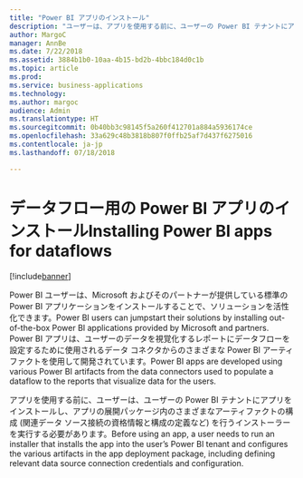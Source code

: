 ```yaml
---
title: "Power BI アプリのインストール"
description: "ユーザーは、アプリを使用する前に、ユーザーの Power BI テナントにアプリをインストールするインストーラーを実行する必要があります。"
author: MargoC
manager: AnnBe
ms.date: 7/22/2018
ms.assetid: 3884b1b0-10aa-4b15-bd2b-4bbc184d0c1b
ms.topic: article
ms.prod: 
ms.service: business-applications
ms.technology: 
ms.author: margoc
audience: Admin
ms.translationtype: HT
ms.sourcegitcommit: 0b40bb3c98145f5a260f412701a884a5936174ce
ms.openlocfilehash: 33a629c48b3818b807f0ffb25af7d437f6275016
ms.contentlocale: ja-jp
ms.lasthandoff: 07/18/2018

---
```

# <a name="installing-power-bi-apps-for-dataflows"></a><span data-ttu-id="2e313-103">データフロー用の Power BI アプリのインストール</span><span class="sxs-lookup"><span data-stu-id="2e313-103">Installing Power BI apps for dataflows</span></span>

[!include[banner](../../../includes/banner.md)]

<span data-ttu-id="2e313-104">Power BI ユーザーは、Microsoft およびそのパートナーが提供している標準の Power BI アプリケーションをインストールすることで、ソリューションを活性化できます。</span><span class="sxs-lookup"><span data-stu-id="2e313-104">Power BI users can jumpstart their solutions by installing out-of-the-box Power BI applications provided by Microsoft and partners.</span></span> <span data-ttu-id="2e313-105">Power BI アプリは、ユーザーのデータを視覚化するレポートにデータフローを設定するために使用されるデータ コネクタからのさまざまな Power BI アーティファクトを使用して開発されています。</span><span class="sxs-lookup"><span data-stu-id="2e313-105">Power BI apps are developed using various Power BI artifacts from the data connectors used to populate a dataflow to the reports that visualize data for the users.</span></span> 

<span data-ttu-id="2e313-106">アプリを使用する前に、ユーザーは、ユーザーの Power BI テナントにアプリをインストールし、アプリの展開パッケージ内のさまざまなアーティファクトの構成 (関連データ ソース接続の資格情報と構成の定義など) を行うインストーラーを実行する必要があります。</span><span class="sxs-lookup"><span data-stu-id="2e313-106">Before using an app, a user needs to run an installer that installs the app into the user’s Power BI tenant and configures the various artifacts in the app deployment package, including defining relevant data source connection credentials and configuration.</span></span>

